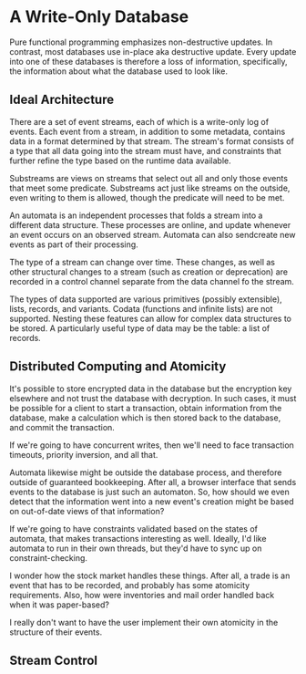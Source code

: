 # A Write-Only Database

Pure functional programming emphasizes non-destructive updates.
In contrast, most databases use in-place aka destructive update.
Every update into one of these databases is therefore a loss of information, specifically, the information about what the database used to look like.


## Ideal Architecture

There are a set of event streams, each of which is a write-only log of events.
Each event from a stream, in addition to some metadata, contains data in a format determined by that stream.
The stream's format consists of a type that all data going into the stream must have, and constraints that further refine the type based on the runtime data available.

Substreams are views on streams that select out all and only those events that meet some predicate.
Substreams act just like streams on the outside, even writing to them is allowed, though the predicate will need to be met.

An automata is an independent processes that folds a stream into a different data structure.
These processes are online, and update whenever an event occurs on an observed stream.
Automata can also sendcreate new events as part of their processing.

The type of a stream can change over time.
These changes, as well as other structural changes to a stream (such as creation or deprecation) are recorded in a control channel separate from the data channel fo the stream.

The types of data supported are various primitives (possibly extensible), lists, records, and variants.
Codata (functions and infinite lists) are not supported.
Nesting these features can allow for complex data structures to be stored.
A particularly useful type of data may be the table: a list of records.


## Distributed Computing and Atomicity

It's possible to store encrypted data in the database but the encryption key elsewhere and not trust the database with decryption.
In such cases, it must be possible for a client to start a transaction, obtain information from the database, make a calculation which is then stored back to the database, and commit the transaction.

If we're going to have concurrent writes, then we'll need to face transaction timeouts, priority inversion, and all that.

Automata likewise might be outside the database process, and therefore outside of guaranteed bookkeeping.
After all, a browser interface that sends events to the database is just such an automaton.
So, how should we even detect that the information went into a new event's creation might be based on out-of-date views of that information?

If we're going to have constraints validated based on the states of automata, that makes transactions interesting as well.
Ideally, I'd like automata to run in their own threads, but they'd have to sync up on constraint-checking.


I wonder how the stock market handles these things.
After all, a trade is an event that has to be recorded, and probably has some atomicity requirements.
Also, how were inventories and mail order handled back when it was paper-based?

I really don't want to have the user implement their own atomicity in the structure of their events.


## Stream Control